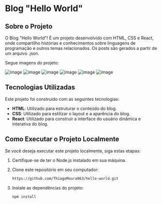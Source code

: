 # Blog "Hello World"


## Sobre o Projeto
O Blog "Hello World"! É um projeto desenvolvido com HTML, CSS e React, onde compartilho histórias e conhecimentos sobre linguagens de programação e outros temas relacionados. Os posts são gerados a partir de um arquivo .json.

Segue imagens do projeto:

![image](https://github.com/ThiagoMoura963/hello-world/assets/76569184/358e1bd5-56df-4449-a40c-2e0c058039cd)
![image](https://github.com/ThiagoMoura963/hello-world/assets/76569184/6ce944a1-e4fb-457f-bd16-50e202d9b64d)
![image](https://github.com/ThiagoMoura963/hello-world/assets/76569184/9b1edb02-ac4f-4188-93c7-710a8b3ce14a)
![image](https://github.com/ThiagoMoura963/hello-world/assets/76569184/54884f2d-ebac-4d0f-84bc-3a27a919ca56)
![image](https://github.com/ThiagoMoura963/hello-world/assets/76569184/2160cd5e-c627-4fdd-9465-ca0967874f71)
![image](https://github.com/ThiagoMoura963/hello-world/assets/76569184/a2601d88-2e4b-417e-b418-4d19d7a6f101)

## Tecnologias Utilizadas

Este projeto foi construído com as seguintes tecnologias:

- **HTML**: Utilizado para estruturar o conteúdo do blog.
- **CSS**: Utilizado para estilizar o layout e a aparência do blog.
- **React**: Utilizado para construir a interface do usuário dinâmica e interativa do blog.

## Como Executar o Projeto Localmente

Se você deseja executar este projeto localmente, siga estas etapas:

1. Certifique-se de ter o Node.js instalado em sua máquina.

2. Clone este repositório em seu computador:

   ```bash
   https://github.com/ThiagoMoura963/hello-world.git
   ````
3. Instale as dependências do projeto:
   ```bash
   npm install
   ```
